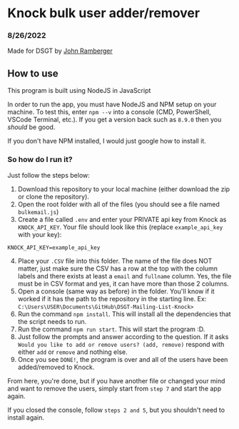 # Knock bulk user adder/remover

### 8/26/2022

Made for DSGT by [John Ramberger](https://github.com/JohnRamberger)

## How to use

This program is built using NodeJS in JavaScript

In order to run the app, you must have NodeJS and NPM setup on your machine. To test this, enter `npm --v` into a console (CMD, PowerShell, VSCode Terminal, etc.). If you get a version back such as `8.9.0` then you _should_ be good.

If you don't have NPM installed, I would just google how to install it.

### So how do I run it?

Just follow the steps below:

1. Download this repository to your local machine (either download the zip or clone the repository).
2. Open the root folder with all of the files (you should see a file named `bulkemail.js`)
3. Create a file called `.env` and enter your PRIVATE api key from Knock as `KNOCK_API_KEY`. Your file should look like this (replace `example_api_key` with your key):

```
KNOCK_API_KEY=example_api_key
```

4. Place your `.CSV` file into this folder. The name of the file does NOT matter, just make sure the CSV has a row at the top with the column labels and there exists at least a `email` and `fullname` column. Yes, the file must be in CSV format and yes, it can have more than those 2 columns.
5. Open a console (same way as before) in the folder. You'll know if it worked if it has the path to the repository in the starting line. Ex: `C:\Users\USER\Documents\GitHub\DSGT-Mailing-List-Knock>`
6. Run the command `npm install`. This will install all the dependencies that the script needs to run.
7. Run the command `npm run start`. This will start the program :D.
8. Just follow the prompts and answer according to the question. If it asks `Would you like to add or remove users? (add, remove)` respond with either `add` or `remove` and nothing else.
9. Once you see `DONE!`, the program is over and all of the users have been added/removed to Knock.

From here, you're done, but if you have another file or changed your mind and want to remove the users, simply start from `step 7` and start the app again.

If you closed the console, follow `steps 2 and 5`, but you shouldn't need to install again.
